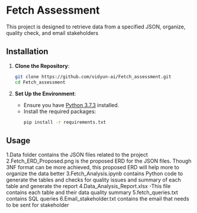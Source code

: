 # Fetch Assessment

This project is designed to retrieve data from a specified JSON, organize, quality check, and email stakeholders

## Installation

1. **Clone the Repository**:
   ```bash
   git clone https://github.com/vidyun-ai/Fetch_assessment.git
   cd Fetch_assessment
   ```

2. **Set Up the Environment**:
   - Ensure you have [Python 3.7.3](https://www.python.org/downloads/release/python-373/) installed.
   - Install the required packages:
     ```bash
     pip install -r requirements.txt
     ```

## Usage

1.Data folder contains the JSON files related to the project
2.Fetch_ERD_Proposed.png is the proposed ERD for the JSON files. Though 3NF format can be more achieved, this proposed ERD will help more to organize the data better
3.Fetch_Analysis.ipynb contains Python code to generate the tables and checks for quality issues and summary of each table and generate the report
4.Data_Analysis_Report.xlsx -This file contains each table and their data quality summary
5.fetch_queries.txt contains SQL queries
6.Email_stakeholder.txt contains the email that needs to be sent for stakeholder


